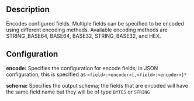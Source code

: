 Description
-----------
Encodes configured fields. Multiple fields can be specified to be encoded using different encoding methods.
Available encoding methods are STRING_BASE64, BASE64, BASE32, STRING_BASE32, and HEX.

Configuration
-------------
**encode:** Specifies the configuration for encode fields; in JSON configuration, this is specified as ``<field>:<encoder>[,<field>:<encoder>]*``

**schema:** Specifies the output schema; the fields that are encoded will have the same field name but they will be of type ``BYTES`` or ``STRING``
